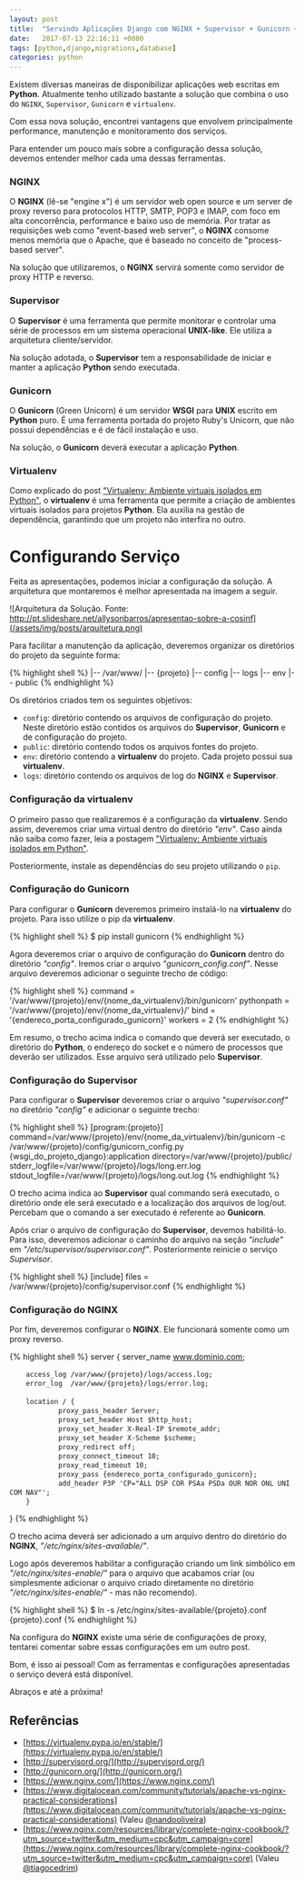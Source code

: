 ```yaml
---
layout: post
title:  "Servindo Aplicações Django com NGINX + Supervisor + Gunicorn + Virtualenv"
date:   2017-07-13 22:16:11 +0000
tags: [python,django,migrations,database]
categories: python
---
```


Existem diversas maneiras de disponibilizar aplicações web escritas em **Python**. Atualmente tenho utilizado bastante a solução que combina o uso do `NGINX`, `Supervisor`, `Gunicorn` e `virtualenv`.

Com essa nova solução, encontrei vantagens que envolvem principalmente performance, manutenção e monitoramento dos serviços.

Para entender um pouco mais sobre a configuração dessa solução, devemos entender melhor cada uma dessas ferramentas.

### NGINX

O **NGINX** (lê-se "engine x") é um servidor web open source e um server de proxy reverso para protocolos HTTP, SMTP, POP3 e IMAP, com foco em alta concorrência, performance e baixo uso de memória. Por tratar as requisições web como "event-based web server", o **NGINX** consome menos memória que o Apache, que é baseado no conceito de "process-based server".

Na solução que utilizaremos, o **NGINX** servirá somente como servidor de proxy HTTP e reverso.

### Supervisor

O **Supervisor** é uma ferramenta que permite monitorar e controlar uma série de processos em um sistema operacional **UNIX-like**. Ele utiliza a arquitetura cliente/servidor.

Na solução adotada, o **Supervisor** tem a responsabilidade de iniciar e manter a aplicação **Python** sendo executada.

### Gunicorn

O **Gunicorn** (Green Unicorn) é um servidor **WSGI** para **UNIX** escrito em **Python** puro. É uma ferramenta portada do projeto Ruby's Unicorn, que não possui dependências e é de fácil instalação e uso.

Na solução, o **Gunicorn** deverá executar a aplicação **Python**.

### Virtualenv

Como explicado do post ["Virtualenv: Ambiente virtuais isolados em Python"](http://marcospereirajr.com.br/python/2017/07/11/virtualenv-ambiente-virtuais-isolados-em-python.html), o **virtualenv** é uma ferramenta que permite a criação de ambientes virtuais isolados para projetos **Python**. Ela auxilia na gestão de dependência, garantindo que um projeto não interfira no outro.

# Configurando Serviço

Feita as apresentações, podemos iniciar a configuração da solução. A arquitetura que montaremos é melhor apresentada na imagem a seguir.

![Arquitetura da Solução. Fonte: http://pt.slideshare.net/allysonbarros/apresentao-sobre-a-cosinf](/assets/img/posts/arquitetura.png)

Para facilitar a manutenção da aplicação, deveremos organizar os diretórios do projeto da seguinte forma:

{% highlight shell %}
|-- /var/www/
   |-- {projeto}
      |-- config
      |-- logs
      |-- env
      |-- public
{% endhighlight %}

Os diretórios criados tem os seguintes objetivos:

* `config`: diretório contendo os arquivos de configuração do projeto. Neste diretório estão contidos os arquivos do **Supervisor**, **Gunicorn** e de configuração do projeto.
* `public`: diretório contendo todos os arquivos fontes do projeto.
* `env`: diretório contendo a **virtualenv** do projeto. Cada projeto possui sua **virtualenv**.
* `logs`: diretório contendo os arquivos de log do **NGINX** e **Supervisor**.

### Configuração da virtualenv

O primeiro passo que realizaremos é a configuração da **virtualenv**. Sendo assim, deveremos criar uma virtual dentro do diretório *"env"*. Caso ainda não saiba como fazer, leia a postagem ["Virtualenv: Ambiente virtuais isolados em Python"](http://marcospereirajr.com.br/python/2017/07/11/virtualenv-ambiente-virtuais-isolados-em-python.html).

Posteriormente, instale as dependências do seu projeto utilizando o `pip`.

### Configuração do Gunicorn

Para configurar o **Gunicorn** deveremos primeiro instalá-lo na **virtualenv** do projeto. Para isso utilize o pip da **virtualenv**.

{% highlight shell %}
$ pip install gunicorn
{% endhighlight %}

Agora deveremos criar o arquivo de configuração do **Gunicorn** dentro do diretório *"config"*. Iremos criar o arquivo *"gunicorn_config.conf"*. Nesse arquivo deveremos adicionar o seguinte trecho de código:

{% highlight shell %}
command = '/var/www/{projeto}/env/{nome_da_virtualenv}/bin/gunicorn'
pythonpath = '/var/www/{projeto}/env/{nome_da_virtualenv}/'
bind = '{endereco_porta_configurado_gunicorn}'
workers = 2
{% endhighlight %}

Em resumo, o trecho acima indica o comando que deverá ser executado, o diretório do **Python**, o endereço do socket e o número de processos que deverão ser utilizados. Esse arquivo será utilizado pelo **Supervisor**.

### Configuração do Supervisor

Para configurar o **Supervisor** deveremos criar o arquivo *"supervisor.conf"* no diretório *"config"* e adicionar o seguinte trecho:

{% highlight shell %}
[program:{projeto}]
command=/var/www/{projeto}/env/{nome_da_virtualenv}/bin/gunicorn -c /var/www/{projeto}/config/gunicorn_config.py {wsgi_do_projeto_django}:application
directory=/var/www/{projeto}/public/
stderr_logfile=/var/www/{projeto}/logs/long.err.log
stdout_logfile=/var/www/{projeto}/logs/long.out.log
{% endhighlight %}

O trecho acima indica ao **Supervisor** qual commando será executado, o diretório onde ele será executado e a localização dos arquivos de log/out. Percebam que o comando a ser executado é referente ao **Gunicorn**.

Após criar o arquivo de configuração do **Supervisor**, devemos habilitá-lo. Para isso, deveremos adicionar o caminho do arquivo na seção *"include"* em *"/etc/supervisor/supervisor.conf"*. Posteriormente reinicie o serviço *Supervisor*.

{% highlight shell %}
[include]
files = /var/www/{projeto}/config/supervisor.conf
{% endhighlight %}

### Configuração do NGINX

Por fim, deveremos configurar o **NGINX**. Ele funcionará somente como um proxy reverso.

{% highlight shell %}
  server {
        server_name www.dominio.com;

        access_log /var/www/{projeto}/logs/access.log;
        error_log  /var/www/{projeto}/logs/error.log;

        location / {
                proxy_pass_header Server;
                proxy_set_header Host $http_host;
                proxy_set_header X-Real-IP $remote_addr;
                proxy_set_header X-Scheme $scheme;
                proxy_redirect off;
                proxy_connect_timeout 10;
                proxy_read_timeout 10;
                proxy_pass {endereco_porta_configurado_gunicorn};
                add_header P3P 'CP="ALL DSP COR PSAa PSDa OUR NOR ONL UNI COM NAV"';
        }
  }
{% endhighlight %}

O trecho acima deverá ser adicionado a um arquivo dentro do diretório do **NGINX**, *"/etc/nginx/sites-available/"*.

Logo após deveremos habilitar a configuração criando um link simbólico em *"/etc/nginx/sites-enable/"* para o arquivo que acabamos criar (ou simplesmente adicionar o arquivo criado diretamente no diretório
*"/etc/nginx/sites-enable/"* - mas não recomendo).

{% highlight shell %}
$ ln -s /etc/nginx/sites-available/{projeto}.conf {projeto}.conf
{% endhighlight %}

Na configura do **NGINX** existe uma série de configurações de proxy, tentarei comentar sobre essas
configurações em um outro post.

Bom, é isso ai pessoal! Com as ferramentas e configurações apresentadas o serviço deverá está disponível.

Abraços e até a próxima!

## Referências

* [https://virtualenv.pypa.io/en/stable/](https://virtualenv.pypa.io/en/stable/)
* [http://supervisord.org/](http://supervisord.org/)
* [http://gunicorn.org/](http://gunicorn.org/)
* [https://www.nginx.com/](https://www.nginx.com/)
* [https://www.digitalocean.com/community/tutorials/apache-vs-nginx-practical-considerations](https://www.digitalocean.com/community/tutorials/apache-vs-nginx-practical-considerations) (Valeu [@nandooliveira](https://github.com/nandooliveira))
* [https://www.nginx.com/resources/library/complete-nginx-cookbook/?utm_source=twitter&utm_medium=cpc&utm_campaign=core](https://www.nginx.com/resources/library/complete-nginx-cookbook/?utm_source=twitter&utm_medium=cpc&utm_campaign=core) (Valeu [@tiagocedrim](https://github.com/tiagocedrim))
